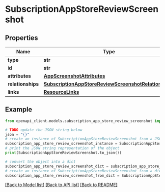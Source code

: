 # SubscriptionAppStoreReviewScreenshot


## Properties

Name | Type | Description | Notes
------------ | ------------- | ------------- | -------------
**type** | **str** |  | 
**id** | **str** |  | 
**attributes** | [**AppScreenshotAttributes**](AppScreenshotAttributes.md) |  | [optional] 
**relationships** | [**SubscriptionAppStoreReviewScreenshotRelationships**](SubscriptionAppStoreReviewScreenshotRelationships.md) |  | [optional] 
**links** | [**ResourceLinks**](ResourceLinks.md) |  | [optional] 

## Example

```python
from openapi_client.models.subscription_app_store_review_screenshot import SubscriptionAppStoreReviewScreenshot

# TODO update the JSON string below
json = "{}"
# create an instance of SubscriptionAppStoreReviewScreenshot from a JSON string
subscription_app_store_review_screenshot_instance = SubscriptionAppStoreReviewScreenshot.from_json(json)
# print the JSON string representation of the object
print(SubscriptionAppStoreReviewScreenshot.to_json())

# convert the object into a dict
subscription_app_store_review_screenshot_dict = subscription_app_store_review_screenshot_instance.to_dict()
# create an instance of SubscriptionAppStoreReviewScreenshot from a dict
subscription_app_store_review_screenshot_from_dict = SubscriptionAppStoreReviewScreenshot.from_dict(subscription_app_store_review_screenshot_dict)
```
[[Back to Model list]](../README.md#documentation-for-models) [[Back to API list]](../README.md#documentation-for-api-endpoints) [[Back to README]](../README.md)


